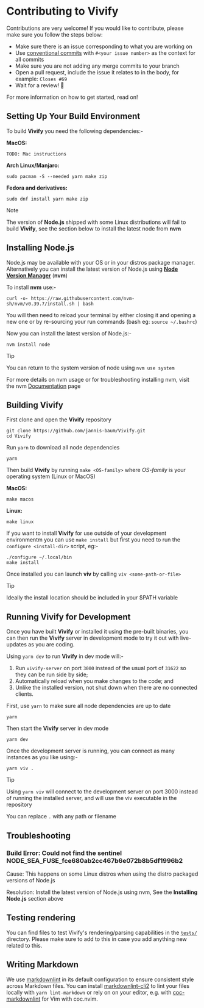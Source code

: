 # Contributing to Vivify

Contributions are very welcome! If you would like to contribute, please make
sure you follow the steps below:

- Make sure there is an issue corresponding to what you are working on
- Use [conventional commits](https://www.conventionalcommits.org/en/v1.0.0/)
  with `#<your issue number>` as the context for all commits
- Make sure you are not adding any merge commits to your branch
- Open a pull request, include the issue it relates to in the body, for example:
  `Closes #69`
- Wait for a review! 🩵

For more information on how to get started, read on!

## Setting Up Your Build Environment

To build **Vivify** you need the following dependencies:-

**MacOS:**

    TODO: Mac instructions

**Arch Linux/Manjaro:**

    sudo pacman -S --needed yarn make zip

**Fedora and derivatives:**

    sudo dnf install yarn make zip

> [!NOTE]
> The version of **Node.js** shipped with some Linux distributions will fail to
> build **Vivify**, see the section below to install the latest node from **nvm**

## Installing Node.js

Node.js may be available with your OS or in your distros package manager.
Alternatively you can install the latest version of Node.js using **[Node
Version Manager](https://github.com/nvm-sh/nvm)** (**nvm**)

To install **nvm** use:-

    curl -o- https://raw.githubusercontent.com/nvm-sh/nvm/v0.39.7/install.sh | bash

You will then need to reload your terminal by either closing it and opening a
new one or by re-sourcing your run commands (bash eg: `source ~/.bashrc`)

Now you can install the latest version of Node.js:-

    nvm install node

> [!TIP]
> You can return to the system version of node using `nvm use system`
>
> For more details on nvm usage or for troubleshooting installing nvm, visit the
> nvm [Documentation][1] page
>
> [1]:<https://github.com/nvm-sh/nvm?tab=readme-ov-file#node-version-manager--->

## Building Vivify

First clone and open the **Vivify** repository

    git clone https://github.com/jannis-baum/Vivify.git
    cd Vivify

Run `yarn` to download all node dependencies

    yarn

Then build **Vivify** by running `make <OS-family>` where *OS-family* is your
operating system (Linux or MacOS)

**MacOS:**

    make macos

**Linux:**

    make linux

If you want to install **Vivify** for use outside of your development
environmentm you can use `make install` but first you need to run the
`configure <install-dir>` script, eg:-

    ./configure ~/.local/bin
    make install

Once installed you can launch **viv** by calling `viv <some-path-or-file>`

> [!TIP]  
> Ideally the install location should be included in your $PATH variable

## Running Vivify for Development

Once you have built **Vivify** or installed it using the pre-built binaries, you
can then run the **Vivify** server in development mode to try it out with
live-updates as you are coding.

Using `yarn dev` to run **Vivify** in dev mode will:-

1. Run `vivify-server` on port `3000` instead of the usual port of `31622` so
   they can be run side by side;
2. Automatically reload when you make changes to the code; and
3. Unlike the installed version, not shut down when there are no connected
   clients.

First, use `yarn` to make sure all node dependencies are up to date

    yarn

Then start the **Vivify** server in dev mode

    yarn dev

Once the development server is running, you can connect as many instances as you
like using:-

    yarn viv .

> [!TIP]
> Using `yarn viv` will connect to the development server on port 3000 instead
> of running the installed server, and will use the viv executable in the
> repository
>
> You can replace `.` with any path or filename

## Troubleshooting

### Build Error: Could not find the sentinel NODE_SEA_FUSE_fce680ab2cc467b6e072b8b5df1996b2

Cause: This happens on some Linux distros when using the distro packaged
versions of Node.js

Resolution: Install the latest version of Node.js using nvm, See the
**Installing Node.js** section above

## Testing rendering

You can find files to test Vivify's rendering/parsing capabilities in the
[`tests/`](tests/) directory. Please make sure to add to this in case you add
anything new related to this.

## Writing Markdown

We use
[markdownlint](https://github.com/DavidAnson/markdownlint?tab=readme-ov-file) in
its default configuration to ensure consistent style across Markdown files. You
can install [markdownlint-cli2](https://github.com/DavidAnson/markdownlint-cli2)
to lint your files locally with `yarn lint-markdown` or rely on on your editor,
e.g. with [coc-markdownlint](https://github.com/fannheyward/coc-markdownlint)
for Vim with coc.nvim.
